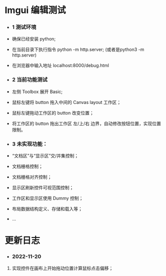 # Imgui 编辑测试

- ### 1 测试环境
- 确保已经安装 python;
- 在当前目录下执行指令 python -m http.server; (或者是python3 -m http.server)
- 在浏览器中输入地址 localhost:8000/debug.html

- ### 2 当前功能测试
- 左侧 Toolbox 展开 Basic;
- 鼠标左键将 button 拖入中间的 Canvas layout 工作区；
- 鼠标左键拖动工作区的 button 改变位置；
- 将工作区的 button 拖出工作区 左/上/右 边界，自动修改按钮位置，实现位置限制。

- ### 3 未实现功能：
- “文档区”与“显示区”交/并集控制；
- 文档栅格控制；
- 文档栅格对齐控制；
- 显示区刷新控件可视范围控制；
- 工作区和显示区使用 Dummy 控制；
- 布局数据结构定义、存储和载入等；
- ...

# 更新日志

- ### 2022-11-20
1. 实现控件在画布上开始拖动位置计算鼠标点击偏移；

